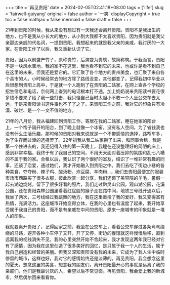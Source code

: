 +++
title = '再见贵阳'
date = 2024-02-05T02:41:18+08:00
tags = ['life']
slug = 'fairwell-guiyang'
original = false
author = '一笑'
displayCopyright = true
toc = false
mathjax = false
mermaid = false
draft = false
+++

21年到贵阳的时候，我从来没有想过有一天我还会离开贵阳。贵阳不是我出生的地方，也不是我从小长大的地方，从小到大我都不太喜欢贵阳，因为贵阳就是我父亲那边亲戚的代名词，一提到贵阳，我想起来的就是我父亲的亲戚，我讨厌的一大家。在贵阳工作了以后，我又重新认识了它。

贵阳，因为以前盛产竹子，原称贵竹，后演变为贵筑，故简称筑。于我而言，贵阳不是一块风水宝地，我的家不在这里，我也看不到它的未来，也或许是看不到自己在这里的未来，但我还是爱它的。它汇聚了各个地方的贵州美食，也汇聚了来自各个县市的人。小时候经常去的地方除了路线没变，其他都变了。记得我初中毕业以后很想到贵阳上高中，于是就一个人跑到了在贵阳的二姑家，在网上查各个学校的招生信息和电话，奈何网上查到的电话根本打不通，加上奶奶说来贵阳读书要花很多钱不要来了给了我一些打击，我只怪自己当时太胆小不敢一个人坐公交车去太远，于是来贵阳读书这件事也不了了之了。来贵阳工作之前，我对它的印象只有冷漠、破烂、是一个一文不值的地方。

21年的八月份，我从福建回到贵阳工作，寄居在我的二姑家，睡在她家的阳台上，一个帘子隔开的阳台，到了晚上就像一个冰窖，没有私人空间，为了省钱我也没有什么生活乐趣，那时候的贵阳对我来说就是一个不带感情的选择，路窄车多，为了生存而过渡的选择罢了。22年初我从我二姑家搬了出来，和同事合租，我是第一个住进去的，我还记得入住的第一天晚上，我睡在还没整理好的简陋的床上，感到非常幸福，我终于有了我自己的空间，不用天天面对着压抑的氛围和乱七八糟的不属于我的家。合租以后，我认识了两个很好的室友，结识了一堆非常有趣的同事，还谈了恋爱，通过她们，我才开始融入到贵阳之中。我们去吃了街边小巷的各种美食，夺夺粉、辣子鸡、酸汤粉、炸豆腐、羊肉粉……我们去贵阳最便宜的服装市场市西路买了很多衣服，彼此欣赏一起分享，我们还薅了美容院的羊毛，暑假一起去湖边烧烤，留下了很多好看的照片，我们走过黔灵山公园，观山湖公园，花溪公园，还在贵阳森林公园里看着红屁股的猴子走在路中间，地铁三号线开通以后，我坐了两次，三号线经过我跳舞的地方，我在这里重拾了我的爱好，我又变得富有热情，充满活力。这座城市开始变得立体，在我的心里也有温度了起来，我开始享受属于我自己的贵阳，而不是有亲戚在中间的贵阳，原来一座城市的印象就是一堆人的印象。

我就要离开贵阳了，记得回家之前，我坐在公交车上，看着公交车穿过各条弯弯绕绕的马路，避开各种小车停了又开，开了又停，街边的餐馆就这样慢慢后移，直到远离我的视线消失不见，我的心里突然开始不舍起来，我才发现这两年我已经对它有了感情，因为我在这里创造了很多美好的回忆，是只属于我一个人的生活，属于我自己创造和经营的美丽。但我又深知贵阳没有我的未来，它成为了我人生中临时停留的城市，这样也好，我对它的感情始终还是淡薄的。再见贵阳，我会想念这里的夏天，想念这里的美食，想念我的朋友们，离开贵阳最开心的事就是远离了我的亲戚们，他们是我最讨厌的人，希望以后不常见面。再见贵阳，我会爱上我的新城市，然后偶尔回来看看你。
